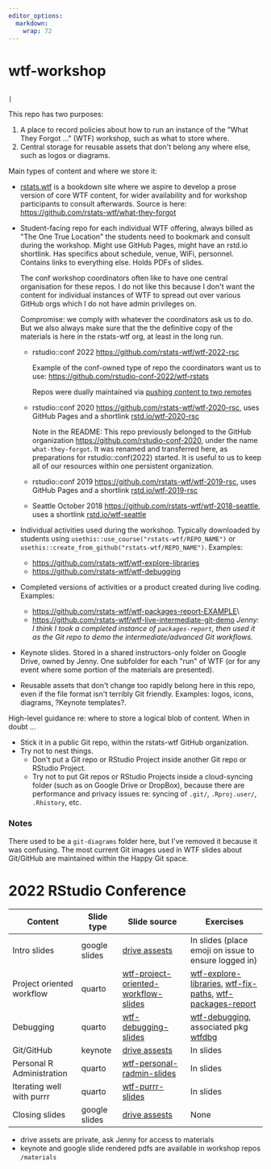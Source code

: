 ```yaml
---
editor_options: 
  markdown: 
    wrap: 72
---
```


# wtf-workshop

<!-- badges: start -->

<!-- badges: end -->

                                                                                                                                                                      |

This repo has two purposes:

1.  A place to record policies about how to run an instance of the "What
    They Forgot ..." (WTF) workshop, such as what to store where.
2.  Central storage for reusable assets that don't belong any where
    else, such as logos or diagrams.

Main types of content and where we store it:

-   [rstats.wtf](https://rstats.wtf) is a bookdown site where we aspire
    to develop a prose version of core WTF content, for wider
    availability and for workshop participants to consult afterwards.
    Source is here: <https://github.com/rstats-wtf/what-they-forgot>

-   Student-facing repo for each individual WTF offering, always billed
    as "The One True Location" the students need to bookmark and consult
    during the workshop. Might use GitHub Pages, might have an rstd.io
    shortlink. Has specifics about schedule, venue, WiFi, personnel.
    Contains links to everything else. Holds PDFs of slides.

    The conf workshop coordinators often like to have one central
    organisation for these repos. I do not like this because I don't
    want the content for individual instances of WTF to spread out over
    various GitHub orgs which I do not have admin privileges on.

    Compromise: we comply with whatever the coordinators ask us to do.
    But we also always make sure that the the definitive copy of the
    materials is here in the rstats-wtf org, at least in the long run.

    -   rstudio::conf 2022 <https://github.com/rstats-wtf/wtf-2022-rsc>

        Example of the conf-owned type of repo the coordinators want us
        to use: <https://github.com/rstudio-conf-2022/wtf-rstats>

        Repos were dually maintained via [pushing content to two
        remotes](https://stackoverflow.com/questions/14290113/git-pushing-code-to-two-remotes/14290145#14290145)

    -   rstudio::conf 2020 <https://github.com/rstats-wtf/wtf-2020-rsc>,
        uses GitHub Pages and a shortlink
        [rstd.io/wtf-2020-rsc](https://rstd.io/wtf-2020-rsc)

        Note in the README: This repo previously belonged to the GitHub
        organization <https://github.com/rstudio-conf-2020>, under the
        name `what-they-forgot`. It was renamed and transferred here, as
        preparations for rstudio::conf(2022) started. It is useful to us
        to keep all of our resources within one persistent organization.

    -   rstudio::conf 2019 <https://github.com/rstats-wtf/wtf-2019-rsc>,
        uses GitHub Pages and a shortlink
        [rstd.io/wtf-2019-rsc](https://rstd.io/wtf-2019-rsc)

    -   Seattle October 2018
        <https://github.com/rstats-wtf/wtf-2018-seattle>, uses a
        shortlink [rstd.io/wtf-seattle](https://rstd.io/wtf-seattle)

-   Individual activities used during the workshop. Typically downloaded
    by students using `usethis::use_course("rstats-wtf/REPO_NAME")` or
    `usethis::create_from_github("rstats-wtf/REPO_NAME")`. Examples:

    -   <https://github.com/rstats-wtf/wtf-explore-libraries>
    -   <https://github.com/rstats-wtf/wtf-debugging>

-   Completed versions of activities or a product created during live
    coding. Examples:

    -   <https://github.com/rstats-wtf/wtf-packages-report-EXAMPLE>\
    -   <https://github.com/rstats-wtf/wtf-live-intermediate-git-demo>
        *Jenny: I think I took a completed instance of
        `packages-report`, then used it as the Git repo to demo the
        intermediate/advanced Git workflows.*

-   Keynote slides. Stored in a shared instructors-only folder on Google
    Drive, owned by Jenny. One subfolder for each "run" of WTF (or for
    any event where some portion of the materials are presented).

-   Reusable assets that don't change too rapidly belong here in this
    repo, even if the file format isn't terribly Git friendly. Examples:
    logos, icons, diagrams, ?Keynote templates?.

High-level guidance re: where to store a logical blob of content. When
in doubt ...

-   Stick it in a public Git repo, within the rstats-wtf GitHub
    organization.
-   Try not to nest things.
    -   Don't put a Git repo or RStudio Project inside another Git repo
        or RStudio Project.
    -   Try not to put Git repos or RStudio Projects inside a
        cloud-syncing folder (such as on Google Drive or DropBox),
        because there are performance and privacy issues re: syncing of
        `.git/`, `.Rproj.user/`, `.Rhistory`, etc.

### Notes

There used to be a `git-diagrams` folder here, but I've removed it
because it was confusing. The most current Git images used in WTF slides
about Git/GitHub are maintained within the Happy Git space.

# 2022 RStudio Conference


| Content                   | Slide type    | Slide source                                                                                               | Exercises                                                                                                                                                                                                            |
|---------------|---------------|---------------|----------------------------|
| Intro slides              | google slides | [drive assests](https://drive.google.com/drive/u/0/folders/12shxFDi5SPjwS6vc8UVIJRJZOQoeViV9)              | In slides (place emoji on issue to ensure logged in)                                                                                                                                                                 |
| Project oriented workflow | quarto        | [wtf-project-oriented-workflow-slides](https://github.com/rstats-wtf/wtf-project-oriented-workflow-slides) | [wtf-explore-libraries](https://github.com/rstats-wtf/wtf-explore-libraries), [wtf-fix-paths](https://github.com/rstats-wtf/wtf-fix-paths), [wtf-packages-report](https://github.com/rstats-wtf/wtf-packages-report) |
| Debugging                 | quarto        | [wtf-debugging-slides](https://github.com/rstats-wtf/wtf-debugging-slides)                                 | [wtf-debugging](https://github.com/rstats-wtf/wtf-debugging), associated pkg [wtfdbg](https://github.com/rstats-wtf/wtfdbg)                                                                                          |
| Git/GitHub                | keynote       | [drive assests](https://drive.google.com/drive/u/0/folders/12shxFDi5SPjwS6vc8UVIJRJZOQoeViV9)              | In slides                                                                                                                                                                                                            |
| Personal R Administration | quarto        | [wtf-personal-radmin-slides](https://github.com/rstats-wtf/wtf-personal-radmin-slides)                     | In slides                                                                                                                                                                                                            |
| Iterating well with purrr | quarto        | [wtf-purrr-slides](https://github.com/rstats-wtf/wtf-purrr-slides)                                         | In slides                                                                                                                                                                                                            |
| Closing slides            | google slides | [drive assests](https://drive.google.com/drive/u/0/folders/12shxFDi5SPjwS6vc8UVIJRJZOQoeViV9)              | None                                                                                                                                                                                                                 |
- drive assets are private, ask Jenny for access to materials
- keynote and google slide rendered pdfs are available in workshop repos `/materials`
